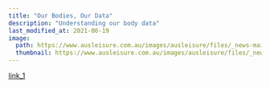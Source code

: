 ```yaml
---
title: "Our Bodies, Our Data"
description: "Understanding our body data"
last_modified_at: 2021-06-19
image: 
  path: https://www.ausleisure.com.au/images/ausleisure/files/_news-main/wearable_technology.jpg
  thumbnail: https://www.ausleisure.com.au/images/ausleisure/files/_news-main/wearable_technology.jpg
---
```

 
 [link_1](https://www.linkedin.com/in/gunjansyal/)
